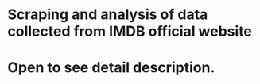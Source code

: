 # Scraping and analysis of data collected from IMDB official website

# Open  to see detail description.
